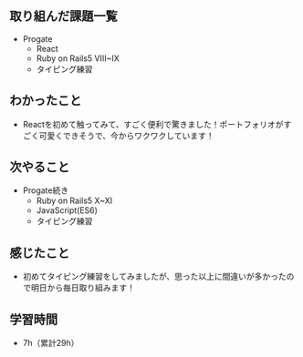 ## 取り組んだ課題一覧
- Progate
  - React
  - Ruby on Rails5 VIII~IX
  - タイピング練習
## わかったこと
- Reactを初めて触ってみて、すごく便利で驚きました！ポートフォリオがすごく可愛くできそうで、今からワクワクしています！
## 次やること
- Progate続き
  - Ruby on Rails5 X~XI
  - JavaScript(ES6)
  - タイピング練習
## 感じたこと
- 初めてタイピング練習をしてみましたが、思った以上に間違いが多かったので明日から毎日取り組みます！
## 学習時間
- 7h（累計29h）
